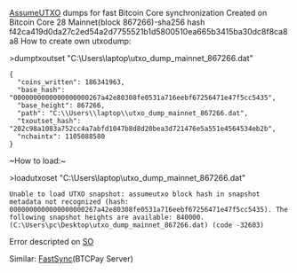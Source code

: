 [AssumeUTXO](https://github.com/bitcoin/bitcoin/blob/master/doc/assumeutxo.md) dumps for fast Bitcoin Core synchronization
Created on Bitcoin Core 28
Mainnet(block 867266)-sha256 hash f42ca419d0da27c2ed54a2d7755521b1d5800510ea665b3415ba30dc8f8ca8a8
How to create own utxodump:

\>dumptxoutset "C:\Users\laptop\utxo_dump_mainnet_867266.dat"
```
{
  "coins_written": 186341963,
  "base_hash": "0000000000000000000267a42e80308fe0531a716eebf67256471e47f5cc5435",
  "base_height": 867266,
  "path": "C:\\Users\\laptop\\utxo_dump_mainnet_867266.dat",
  "txoutset_hash": "202c98a1083a752cc4a7abfd1047b8d8d20bea3d721476e5a551e4564534eb2b",
  "nchaintx": 1105088580
}
```
~How to load:~

\>loadutxoset "C:\Users\laptop\utxo_dump_mainnet_867266.dat"
```
Unable to load UTXO snapshot: assumeutxo block hash in snapshot metadata not recognized (hash: 0000000000000000000267a42e80308fe0531a716eebf67256471e47f5cc5435). The following snapshot heights are available: 840000. (C:\Users\pc\Desktop\utxo_dump_mainnet_867266.dat) (code -32603)
```
Error descripted on [SO](https://bitcoin.stackexchange.com/questions/121006/anyone-tried-assumeutxo-yet)

Similar: [FastSync](https://github.com/btcpayserver/btcpayserver-docker/tree/master/contrib/FastSync)(BTCPay Server)

